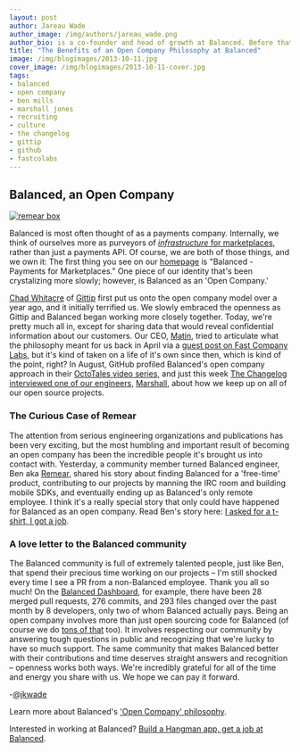 ```yaml
---
layout: post
author: Jareau Wade
author_image: /img/authors/jareau_wade.png
author_bio: is a co-founder and head of growth at Balanced. Before that, he was the 1st employee and head of data acquisition at Milo.com where he Managed 60% of Milo's employees and designed many of their data acquisition systems. Jareau holds a BSE in Electrical Engineering from University of Pennsylvania where he built emergency personnel tracking systems using GPS.
title: "The Benefits of an Open Company Philosophy at Balanced"
image: /img/blogimages/2013-10-11.jpg
cover_image: /img/blogimages/2013-10-11-cover.jpg
tags:
- balanced
- open company
- ben mills
- marshall jones
- recruiting
- culture
- the changelog
- gittip
- github
- fastcolabs
---
```


## Balanced, an Open Company
<a href="https://www.balancedpayments.com/open"><img style="display:block;margin-left:auto;margin-right:auto" alt="remear box" src="http://i.imgur.com/hridjJ2.png"></a>

Balanced is most often thought of as a payments company. Internally, we think of ourselves more as purveyors of [*infrastructure* for marketplaces](http://www.collaborativeconsumption.com/2013/10/08/online-marketplaces-are-hard/), rather than just a payments API. Of course, we are both of those things, and we own it: The first thing you see on our [homepage](https://www.balancedpayments.com/) is "Balanced - Payments for Marketplaces." One piece of our identity that's been crystalizing more slowly; however, is Balanced as an 'Open Company.' 

[Chad Whitacre](https://twitter.com/whit537) of [Gittip](https://www.gittip.com/) first put us onto the open company model over a year ago, and it initially terrified us. We slowly embraced the openness as Gittip and Balanced began working more closely together. Today, we're pretty much all in, except for sharing data that would reveal confidential information about our customers. Our CEO, [Matin](https://twitter.com/matin), tried to articulate what the philosophy meant for us back in April via a [guest post on Fast Company Labs](http://www.fastcolabs.com/3008944/open-company/why-i-made-my-payments-startup-an-open-company), but it's kind of taken on a life of it's own since then, which is kind of the point, right? In August, GitHub profiled Balanced's open company approach in their [OctoTales video series](https://www.youtube.com/watch?v=ukKd8W3Bvo0), and just this week [The Changelog interviewed one of our engineers](http://thechangelog.com/107/), [Marshall](https://twitter.com/marshall_jones), about how we keep up on all of our open source projects. 

### The Curious Case of Remear
The attention from serious engineering organizations and publications has been very exciting, but the most humbling and important result of becoming an open company has been the incredible people it's brought us into contact with. Yesterday, a community member turned Balanced engineer, Ben aka [Remear](https://twitter.com/remear), shared his story about finding Balanced for a 'free-time' product, contributing to our projects by manning the IRC room and building mobile SDKs, and eventually ending up as Balanced's only remote employee. I think it's a really special story that only could have happened for Balanced as an open company. Read Ben's story here: [I asked for a t-shirt, I got a job](http://remear.unfiniti.com/i-asked-for-a-t-shirt-i-got-a-job/).

### A love letter to the Balanced community
The Balanced community is full of extremely talented people, just like Ben, that spend their precious time working on our projects – I'm still shocked every time I see a PR from a non-Balanced employee. Thank you all so much! On the [Balanced Dashboard](https://github.com/balanced/balanced-dashboard/pulse/monthly), for example, there have been 28 merged pull requests, 276 commits, and 293 files changed over the past month by 8 developers, only two of whom Balanced actually pays. Being an open company involves more than just open sourcing code for Balanced (of course we do [tons of that](https://github.com/balanced) too). It involves respecting our community by answering tough questions in public and recognizing that we're lucky to have so much support. The same community that makes Balanced better with their contributions and time deserves straight answers and recognition – openness works both ways. We're incredibly grateful for all of the time and energy you share with us. We hope we can pay it forward.

-[@jkwade](https://twitter.com/jkwade)


Learn more about Balanced's ['Open Company' philosophy](https://www.balancedpayments.com/open). 

Interested in working at Balanced? [Build a Hangman app, get a job at Balanced](https://gist.github.com/mjallday/6891926).
